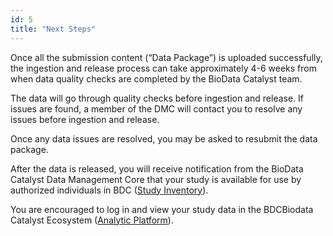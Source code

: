 ```yaml
---
id: 5
title: "Next Steps"
---
```

Once all the submission content (“Data Package”) is uploaded successfully, the ingestion and release process can take approximately 4-6 weeks from when data quality checks are completed by the BioData Catalyst team. 

The data will go through quality checks before ingestion and release. If issues are found, a member of the DMC will contact you to resolve any issues before ingestion and release. 

Once any data issues are resolved, you may be asked to resubmit the data package.

After the data is released, you will receive notification from the BioData Catalyst Data Management Core that your study is available for use by authorized individuals in BDC ([Study Inventory](https://biodatacatalyst.nhlbi.nih.gov/resources/data/studies)).

You are encouraged to log in and view your study data in the BDCBiodata Catalyst Ecosystem ([Analytic Platform](https://biodatacatalyst.nhlbi.nih.gov/resources/services)).      
